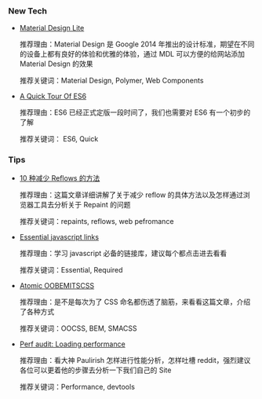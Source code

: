 ### New Tech

* [Material Design Lite](https://medium.com/google-developers/introducing-material-design-lite-3ce67098c031)

    推荐理由：Material Design 是 Google 2014 年推出的设计标准，期望在不同的设备上都有良好的体验和优雅的体验，通过 MDL 可以方便的给网站添加 Material Design 的效果

    推荐关键词：Material Design, Polymer, Web Components

* [A Quick Tour Of ES6](http://jamesknelson.com/es6-the-bits-youll-actually-use/)

    推荐理由：ES6 已经正式定版一段时间了，我们也需要对 ES6 有一个初步的了解

    推荐关键词： ES6, Quick

### Tips

* [10 种减少 Reflows 的方法](http://www.sitepoint.com/10-ways-minimize-reflows-improve-performance/)

    推荐理由：这篇文章详细讲解了关于减少 reflow 的具体方法以及怎样通过浏览器工具去分析关于 Repaint 的问题

    推荐关键词：repaints, reflows, web pefromance

* [Essential javascript links](https://github.com/ericelliott/essential-javascript-links)

    推荐理由：学习 javascript 必备的链接库，建议每个都点击进去看看

    推荐关键词：Essential, Required

* [Atomic OOBEMITSCSS](http://www.sitepoint.com/atomic-oobemitscss/)

    推荐理由：是不是每次为了 CSS 命名都伤透了脑筋，来看看这篇文章，介绍了各种方式

    推荐关键词：OOCSS, BEM, SMACSS

* [Perf audit: Loading performance](https://github.com/reddit/reddit-mobile/issues/247)

    推荐理由：看大神 Paulirish 怎样进行性能分析，怎样吐槽 reddit，强烈建议各位可以更着他的步骤去分析一下我们自己的 Site

    推荐关键词：Performance, devtools

